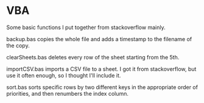 # VBA

Some basic functions I put together from stackoverflow mainly.

backup.bas copies the whole file and adds a timestamp to the filename of the copy.

clearSheets.bas deletes every row of the sheet starting from the 5th.

importCSV.bas imports a CSV file to a sheet. I got it from stackoverflow, but use it often enough, so I thought I'll include it.

sort.bas sorts specific rows by two different keys in the appropriate order of priorities, and then renumbers the index column.
